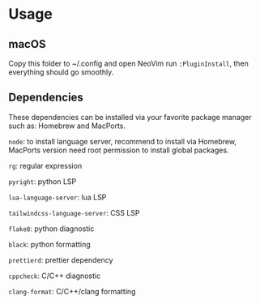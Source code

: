 # Usage
## macOS
Copy this folder to ~/.config and open NeoVim run `:PluginInstall`, then everything should go smoothly.
## Dependencies
These dependencies can be installed via your favorite package manager such as: Homebrew and MacPorts.

`node`: to install language server, recommend to install via Homebrew, MacPorts version need root permission to install global packages.

`rg`: regular expression

`pyright`: python LSP

`lua-language-server`: lua LSP

`tailwindcss-language-server`: CSS LSP

`flake8`: python diagnostic

`black`: python formatting

`prettierd`: prettier dependency

`cppcheck`: C/C++ diagnostic

`clang-format`: C/C++/clang formatting
